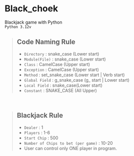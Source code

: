 # Black_choek
Blackjack game with Python</br>
`Python 3.12v`
</br>
> ## Code Naming Rule
> * `Directory` : snake_case (Lower start)
> * `Module(File)` : snake_case (Lower start)
> * `Class` : CamelCase (Upper start)
> * `Exception` : CamelCase (Upper start)
> * `Method` : set_snake_case (Lower start | Verb start)
> * `Global Field` : g_snake_case (g_ start | Lower start)
> * `Local Field` : snake_case(Lower start)
> * `Constant` : SNAKE_CASE (All Upper)
</br>

> ## Blackjack Rule
> * `Dealer` : 1
> * `Players` : 1-6
> * `Start Chip` : 500
> * `Number of Chips to bet (per game)` : 10-20
> * User can control only ONE player in program.



